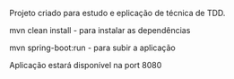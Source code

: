 Projeto criado para estudo e eplicação de técnica de TDD.

mvn clean install - para instalar as dependências

mvn spring-boot:run - para subir a aplicação

Aplicação estará disponível na port 8080

